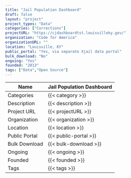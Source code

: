 ```yaml
---
title: "Jail Population Dashboard"
draft: false
layout: "project"
project_types: "Data"
categories: ["Corrections"]
projectURL: "https://cjdashboardtst.louisvilleky.gov/"
organization: "Code for America"
organizationURL: ""
location: "Louisville, KY"
public_portal: "Yes, via separate Xjail data portal"
bulk_download: "No"
ongoing: "Yes"
founded: "2013"
tags: ["Data","Open Source"]
---
```



Name                    |  Jail Population Dashboard    
------------------------|----
Categories              | {{< category >}} 
Description             | {{< description >}} 
Project URL             | {{< projectURL >}} 
Organization            | {{< organization >}} 
Location                | {{< location >}} 
Public Portal           | {{< public-portal >}} 
Bulk Download           | {{< bulk-download >}} 
Ongoing                 | {{< ongoing >}} 
Founded                 | {{< founded >}} 
Tags                    | {{< tags >}} 
